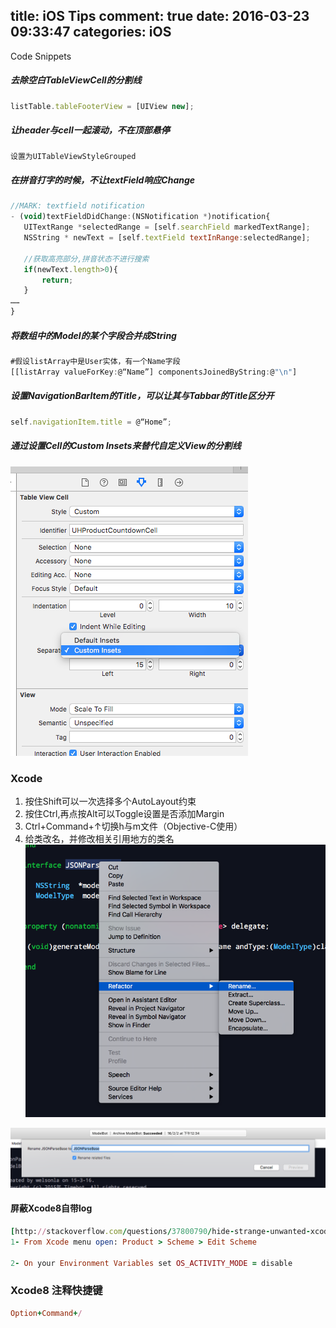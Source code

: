 title: iOS Tips
comment: true
date: 2016-03-23 09:33:47
categories: iOS
---

Code Snippets

##### 去除空白TableViewCell的分割线
```js
listTable.tableFooterView = [UIView new];
```

##### 让header与cell一起滚动，不在顶部悬停
```js
设置为UITableViewStyleGrouped
```
<!--more-->

##### 在拼音打字的时候，不让textField响应Change
```js
//MARK: textfield notification
- (void)textFieldDidChange:(NSNotification *)notification{
   UITextRange *selectedRange = [self.searchField markedTextRange];
   NSString * newText = [self.textField textInRange:selectedRange];

   //获取高亮部分,拼音状态不进行搜索
   if(newText.length>0){
       return;
   }
……
}
```

##### 将数组中的Model的某个字段合并成String
```js
#假设listArray中是User实体，有一个Name字段
[[listArray valueForKey:@“Name”] componentsJoinedByString:@"\n"]
```

##### 设置NavigationBarItem的Title，可以让其与Tabbar的Title区分开
```js
self.navigationItem.title = @“Home”;
```


##### 通过设置Cell的Custom Insets来替代自定义View的分割线
![](/uploads/cell-insets.png)

### Xcode
1. 按住Shift可以一次选择多个AutoLayout约束
2. 按住Ctrl,再点按Alt可以Toggle设置是否添加Margin
3. Ctrl+Command+↑切换h与m文件（Objective-C使用）
4. 给类改名，并修改相关引用地方的类名
![](/uploads/xcode-rename.png)

![](/uploads/xcode-rename-relation.png)

#### 屏蔽Xcode8自带log
```ruby
[http://stackoverflow.com/questions/37800790/hide-strange-unwanted-xcode-8-logs](http://stackoverflow.com/questions/37800790/hide-strange-unwanted-xcode-8-logs)
1- From Xcode menu open: Product > Scheme > Edit Scheme

2- On your Environment Variables set OS_ACTIVITY_MODE = disable
```

### Xcode8 注释快捷键
```ruby
Option+Command+/
```
